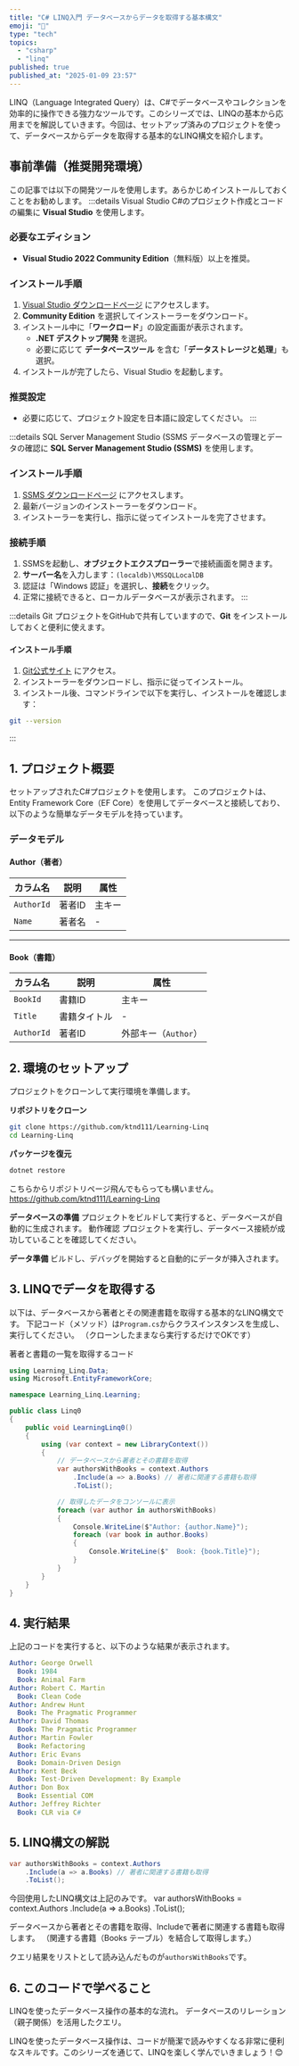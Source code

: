```yaml
---
title: "C# LINQ入門 データベースからデータを取得する基本構文"
emoji: "🐷"
type: "tech"
topics:
  - "csharp"
  - "linq"
published: true
published_at: "2025-01-09 23:57"
---
```


LINQ（Language Integrated Query）は、C#でデータベースやコレクションを効率的に操作できる強力なツールです。このシリーズでは、LINQの基本から応用までを解説していきます。今回は、セットアップ済みのプロジェクトを使って、データベースからデータを取得する基本的なLINQ構文を紹介します。
## 事前準備（推奨開発環境）
この記事では以下の開発ツールを使用します。あらかじめインストールしておくことをお勧めします。
:::details Visual Studio
C#のプロジェクト作成とコードの編集に **Visual Studio** を使用します。

### **必要なエディション**
- **Visual Studio 2022 Community Edition**（無料版）以上を推奨。

### **インストール手順**
1. [Visual Studio ダウンロードページ](https://visualstudio.microsoft.com/ja/downloads/) にアクセスします。
2. **Community Edition** を選択してインストーラーをダウンロード。
3. インストール中に「**ワークロード**」の設定画面が表示されます。
   - **.NET デスクトップ開発** を選択。
   - 必要に応じて **データベースツール** を含む「**データストレージと処理**」も選択。
4. インストールが完了したら、Visual Studio を起動します。

### **推奨設定**
- 必要に応じて、プロジェクト設定を日本語に設定してください。
:::

:::details SQL Server Management Studio (SSMS
データベースの管理とデータの確認に **SQL Server Management Studio (SSMS)** を使用します。

### **インストール手順**
1. [SSMS ダウンロードページ](https://learn.microsoft.com/ja-jp/sql/ssms/download-sql-server-management-studio-ssms) にアクセスします。
2. 最新バージョンのインストーラーをダウンロード。
3. インストーラーを実行し、指示に従ってインストールを完了させます。

### **接続手順**
1. SSMSを起動し、**オブジェクトエクスプローラー**で接続画面を開きます。
2. **サーバー名**を入力します：`(localdb)\MSSQLLocalDB`
3. 認証は「Windows 認証」を選択し、**接続**をクリック。
4. 正常に接続できると、ローカルデータベースが表示されます。
:::

:::details  Git
プロジェクトをGitHubで共有していますので、**Git** をインストールしておくと便利に使えます。

#### **インストール手順**
1. [Git公式サイト](https://git-scm.com/) にアクセス。
2. インストーラーをダウンロードし、指示に従ってインストール。
3. インストール後、コマンドラインで以下を実行し、インストールを確認します：
```bash
git --version
```
:::
## 1. プロジェクト概要
セットアップされたC#プロジェクトを使用します。
このプロジェクトは、Entity Framework Core（EF Core）を使用してデータベースと接続しており、以下のような簡単なデータモデルを持っています。

### **データモデル**

#### **Author（著者）**

| カラム名     | 説明           | 属性      |
|--------------|----------------|-----------|
| `AuthorId`   | 著者ID         | 主キー     |
| `Name`       | 著者名         | -         |

---

#### **Book（書籍）**

| カラム名     | 説明           | 属性                |
|--------------|----------------|---------------------|
| `BookId`     | 書籍ID         | 主キー              |
| `Title`      | 書籍タイトル   | -                   |
| `AuthorId`   | 著者ID         | 外部キー（`Author`）|

## 2. 環境のセットアップ
プロジェクトをクローンして実行環境を準備します。

**リポジトリをクローン**
```bash
git clone https://github.com/ktnd111/Learning-Linq
cd Learning-Linq
```
**パッケージを復元**
```bash
dotnet restore
```
こちらからリポジトリページ飛んでもらっても構いません。
https://github.com/ktnd111/Learning-Linq

**データベースの準備**
プロジェクトをビルドして実行すると、データベースが自動的に生成されます。
動作確認 プロジェクトを実行し、データベース接続が成功していることを確認してください。

**データ準備**
ビルドし、デバッグを開始すると自動的にデータが挿入されます。

## 3. LINQでデータを取得する
以下は、データベースから著者とその関連書籍を取得する基本的なLINQ構文です。
下記コード（メソッド）は`Program.cs`からクラスインスタンスを生成し、実行してください。
（クローンしたままなら実行するだけでOKです）

著者と書籍の一覧を取得するコード
```csharp:Linq0.cs
using Learning_Linq.Data;
using Microsoft.EntityFrameworkCore;

namespace Learning_Linq.Learning;

public class Linq0
{
    public void LearningLinq0()
    {
        using (var context = new LibraryContext())
        {
            // データベースから著者とその書籍を取得
            var authorsWithBooks = context.Authors
                .Include(a => a.Books) // 著者に関連する書籍も取得
                .ToList();

            // 取得したデータをコンソールに表示
            foreach (var author in authorsWithBooks)
            {
                Console.WriteLine($"Author: {author.Name}");
                foreach (var book in author.Books)
                {
                    Console.WriteLine($"  Book: {book.Title}");
                }
            }
        }
    }
}
```
## 4. 実行結果
上記のコードを実行すると、以下のような結果が表示されます。

```yaml
Author: George Orwell
  Book: 1984
  Book: Animal Farm
Author: Robert C. Martin
  Book: Clean Code
Author: Andrew Hunt
  Book: The Pragmatic Programmer
Author: David Thomas
  Book: The Pragmatic Programmer
Author: Martin Fowler
  Book: Refactoring
Author: Eric Evans
  Book: Domain-Driven Design
Author: Kent Beck
  Book: Test-Driven Development: By Example
Author: Don Box
  Book: Essential COM
Author: Jeffrey Richter
  Book: CLR via C#
```
## 5. LINQ構文の解説
```csharp
var authorsWithBooks = context.Authors
    .Include(a => a.Books) // 著者に関連する書籍も取得
    .ToList();
```
今回使用したLINQ構文は上記のみです。
var authorsWithBooks = context.Authors
    .Include(a => a.Books)
    .ToList();

データベースから著者とその書籍を取得、Includeで著者に関連する書籍も取得します。
（関連する書籍（Books テーブル）を結合して取得します。）

クエリ結果をリストとして読み込んだものが`authorsWithBooks`です。

## 6. このコードで学べること
LINQを使ったデータベース操作の基本的な流れ。
データベースのリレーション（親子関係）を活用したクエリ。


LINQを使ったデータベース操作は、コードが簡潔で読みやすくなる非常に便利なスキルです。このシリーズを通じて、LINQを楽しく学んでいきましょう！😊